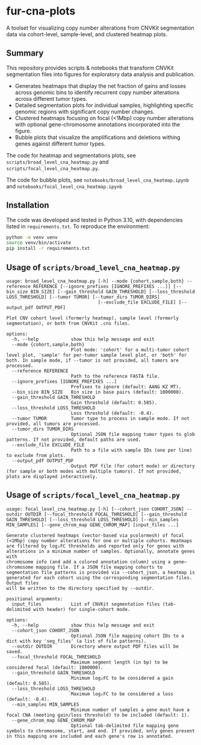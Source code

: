 # fur-cna-plots

A toolset for visualizing copy number alterations from CNVKit segmentation data via cohort-level, sample-level, and clustered heatmap plots.

## Summary
This repository provides scripts & notebooks that transform CNVKit segmentation files into figures for exploratory data analysis and publication.

 - Generates heatmaps that display the net fraction of gains and losses across genomic bins to identify recurrent copy number alterations across different tumor types.
 - Detailed segmentation plots for individual samples, highlighting specific genomic regions with significant copy number changes.
 - Clustered heatmaps focusing on focal (<1Mbp) copy number alterations with optional gene-chromosome annotations incorporated into the figure.
 - Bubble plots that visualize the amplifications and deletions withing genes against different tumor types.

The code for heatmap and segmentations plots, see `scripts/broad_level_cna_heatmap.py` and `scripts/focal_level_cna_heatmap.py`. 

The code for bubble plots, see `notebooks/broad_level_cna_heatmap.ipynb` and `notebooks/focal_level_cna_heatmap.ipynb`

## Installation

The code was developed and tested in Python 3.10, with dependencies listed in `requirements.txt`. To reproduce the environment:

```bash
python -m venv venv
source venv/bin/activate
pip install -r requirements.txt
```

## Usage of `scripts/broad_level_cna_heatmap.py`

```
usage: broad_level_cna_heatmap.py [-h] --mode {cohort,sample,both} --reference REFERENCE [--ignore_prefixes [IGNORE_PREFIXES ...]] [--bin_size BIN_SIZE] [--gain_threshold GAIN_THRESHOLD] [--loss_threshold LOSS_THRESHOLD] [--tumor TUMOR] [--tumor_dirs TUMOR_DIRS]
                                  [--exclude_file EXCLUDE_FILE] [--output_pdf OUTPUT_PDF]

Plot CNV cohort level (formerly heatmap), sample level (formerly segmentation), or both from CNVKit .cns files.

options:
  -h, --help            show this help message and exit
  --mode {cohort,sample,both}
                        Plot mode: 'cohort' for a multi-tumor cohort level plot, 'sample' for per-tumor sample level plot, or 'both' for both. In sample mode, if --tumor is not provided, all tumors are processed.
  --reference REFERENCE
                        Path to the reference FASTA file.
  --ignore_prefixes [IGNORE_PREFIXES ...]
                        Prefixes to ignore (default: AANG KZ MT).
  --bin_size BIN_SIZE   Bin size in base pairs (default: 1000000).
  --gain_threshold GAIN_THRESHOLD
                        Gain threshold (default: 0.585).
  --loss_threshold LOSS_THRESHOLD
                        Loss threshold (default: -0.4).
  --tumor TUMOR         Tumor type to process in sample mode. If not provided, all tumors are processed.
  --tumor_dirs TUMOR_DIRS
                        Optional JSON file mapping tumor types to glob patterns. If not provided, default paths are used.
  --exclude_file EXCLUDE_FILE
                        Path to a file with sample IDs (one per line) to exclude from plots.
  --output_pdf OUTPUT_PDF
                        Output PDF file (for cohort mode) or directory (for sample or both modes with multiple tumors). If not provided, plots are displayed interactively.
```

## Usage of `scripts/focal_level_cna_heatmap.py`

```
usage: focal_level_cna_heatmap.py [-h] [--cohort_json COHORT_JSON] --outdir OUTDIR [--focal_threshold FOCAL_THRESHOLD] [--gain_threshold GAIN_THRESHOLD] [--loss_threshold LOSS_THRESHOLD] [--min_samples MIN_SAMPLES] [--gene_chrom_map GENE_CHROM_MAP] [input_files ...]

Generate clustered heatmaps (vector-based via pcolormesh) of focal (<1Mbp) copy number alterations for one or multiple cohorts. Heatmaps are filtered by log₂FC thresholds and reported only for genes with alterations in a minimum number of samples. Optionally, annotate genes with
chromosome info (and add a colored annotation column) using a gene–chromosome mapping file. If a JSON file mapping cohorts to segmentation file patterns is provided via --cohort_json, a heatmap is generated for each cohort using the corresponding segmentation files. Output files
will be written to the directory specified by --outdir.

positional arguments:
  input_files           List of CNVKit segmentation files (tab-delimited with header) for single-cohort mode.

options:
  -h, --help            show this help message and exit
  --cohort_json COHORT_JSON
                        Optional JSON file mapping cohort IDs to a dict with key 'seg_files' (a list of file patterns).
  --outdir OUTDIR       Directory where output PDF files will be saved.
  --focal_threshold FOCAL_THRESHOLD
                        Maximum segment length (in bp) to be considered focal (default: 1000000).
  --gain_threshold GAIN_THRESHOLD
                        Minimum log₂FC to be considered a gain (default: 0.585).
  --loss_threshold LOSS_THRESHOLD
                        Maximum log₂FC to be considered a loss (default: -0.4).
  --min_samples MIN_SAMPLES
                        Minimum number of samples a gene must have a focal CNA (meeting gain/loss threshold) to be included (default: 1).
  --gene_chrom_map GENE_CHROM_MAP
                        Optional tab-delimited file mapping gene symbols to chromosome, start, and end. If provided, only genes present in this mapping are included and each gene's row is annotated.

```
